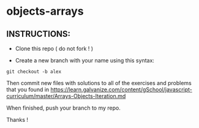 # objects-arrays

## INSTRUCTIONS:

* Clone this repo ( do not fork ! )

* Create a new branch with your name using this syntax:
```
git checkout -b alex

```

Then commit new files with solutions to all of the exercises and problems that you found  in https://learn.galvanize.com/content/gSchool/javascript-curriculum/master/Arrays-Objects-Iteration.md

When finished, push your branch to my repo.

Thanks !
